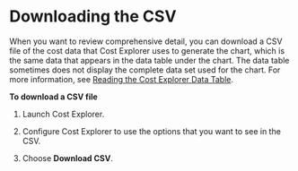 # Downloading the CSV<a name="downloadcsv"></a>

When you want to review comprehensive detail, you can download a CSV file of the cost data that Cost Explorer uses to generate the chart, which is the same data that appears in the data table under the chart\. The data table sometimes does not display the complete data set used for the chart\. For more information, see [Reading the Cost Explorer Data Table](aboutdatatable.md)\. 

**To download a CSV file**

1. Launch Cost Explorer\.

1. Configure Cost Explorer to use the options that you want to see in the CSV\. 

1. Choose **Download CSV**\.